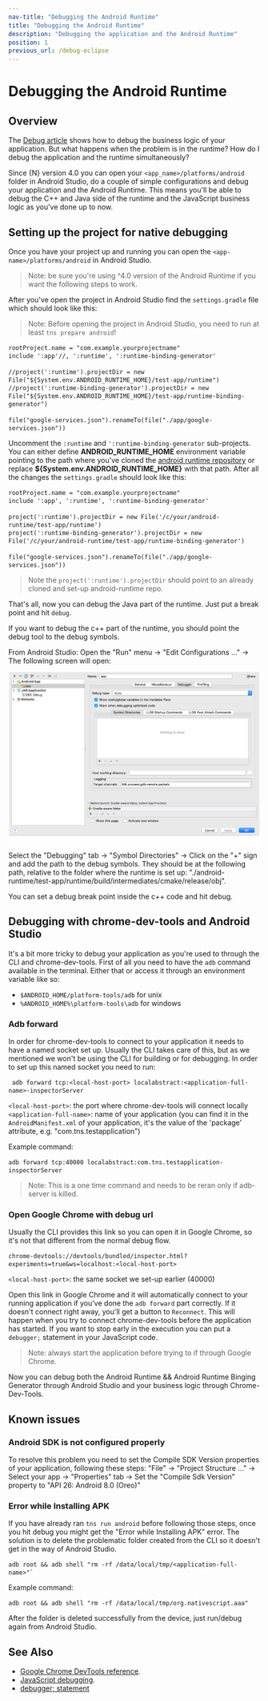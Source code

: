 ```yaml
---
nav-title: "Debugging the Android Runtime"
title: "Debugging the Android Runtime"
description: "Debugging the application and the Android Runtime"
position: 1
previous_url: /debug-eclipse
---
```


# Debugging the Android Runtime

## Overview

The [Debug article](./debug-cli) shows how to debug the business logic of your application. But what happens when the problem is in the runtime? How do I debug the application and the runtime simultaneously?

Since {N} version 4.0 you can open your `<app_name>/platforms/android` folder in Android Studio, do a couple of simple configurations and debug your application and the Android Runtime. This means you'll be able to debug the C++ and Java side of the runtime and the JavaScript business logic as you've done up to now.

## Setting up the project for native debugging

Once you have your project up and running you can open the `<app-name>/platforms/android` in Android Studio.
>Note: be sure you're using ^4.0 version of the Android Runtime if you want the following steps to work.

After you've open the project in Android Studio find the `settings.gradle` file which should look like this:
>Note: Before opening the project in Android Studio, you need to run at least `tns prepare android`!

```
rootProject.name = "com.example.yourprojectname"
include ':app'//, ':runtime', ':runtime-binding-generator'

//project(':runtime').projectDir = new File("${System.env.ANDROID_RUNTIME_HOME}/test-app/runtime")
//project(':runtime-binding-generator').projectDir = new File("${System.env.ANDROID_RUNTIME_HOME}/test-app/runtime-binding-generator")

file("google-services.json").renameTo(file("./app/google-services.json"))
```
Uncomment the `:runtime` and `':runtime-binding-generator` sub-projects. You can either define **ANDROID_RUNTIME_HOME** environment variable pointing to the path where you've cloned the [android runtime repository](https://github.com/NativeScript/android-runtime) or replace **${System.env.ANDROID_RUNTIME_HOME}** with that path.
After all the changes the `settings.gradle` should look like this:

```
rootProject.name = "com.example.yourprojectname"
include ':app', ':runtime', ':runtime-binding-generator'

project(':runtime').projectDir = new File('/c/your/android-runtime/test-app/runtime')
project(':runtime-binding-generator').projectDir = new File('/c/your/android-runtime/test-app/runtime-binding-generator')

file("google-services.json").renameTo(file("./app/google-services.json"))
```

>Note the `project(':runtime').projectDir` should point to an already cloned and set-up android-runtime repo.

That's all, now you can debug the Java part of the runtime. Just put a break point and hit `debug`.

If you want to debug the c++ part of the runtime, you should point the debug tool to the debug symbols.

From Android Studio: Open the "Run" menu -> "Edit Configurations ..." -> The following screen will open:

![debug symbols screen](./debug-symbols-screen.png)

Select the "Debugging" tab -> "Symbol Directories" -> Click on the "+" sign and add the path to the debug symbols. They should be at the following path, relative to the folder where the runtime is set up: "./android-runtime/test-app/runtime/build/intermediates/cmake/release/obj".

You can set a debug break point inside the c++ code and hit debug.

## Debugging with chrome-dev-tools and Android Studio

It's a bit more tricky to debug your application as you're used to through the CLI and chrome-dev-tools.
First of all you need to have the `adb` command available in the terminal. Either that or access it through an environment variable like so:
* `$ANDROID_HOME/platform-tools/adb` for unix
* `%ANDROID_HOME%\platform-tools\adb` for windows

### Adb forward
In order for chrome-dev-tools to connect to your application it needs to have a named socket set up. Usually the CLI takes care of this, but as we mentioned we won't be using the CLI for building or for debugging. In order to set up this named socket you need to run:

```
 adb forward tcp:<local-host-port> localabstract:<application-full-name>-inspectorServer
```

`<local-host-port>`: the port where chrome-dev-tools will connect locally
`<application-full-name>`: name of your application (you can find it in the `AndroidManifest.xml` of your application, it's the value of the 'package' attribute, e.g. "com.tns.testapplication")

Example command:

```
adb forward tcp:40000 localabstract:com.tns.testapplication-inspectorServer
```

>Note: This is a one time command and needs to be reran only if adb-server is killed.

### Open Google Chrome with debug url

Usually the CLI provides this link so you can open it in Google Chrome, so it's not that different from the normal debug flow.

```
chrome-devtools://devtools/bundled/inspector.html?experiments=true&ws=localhost:<local-host-port>
```

`<local-host-port>`: the same socket we set-up earlier (40000)

Open this link in Google Chrome and it will automatically connect to your running application if you've done the `adb forward` part correctly.
If it doesn't connect right away, you'll get a button to `Reconnect`. This will happen when you try to connect chrome-dev-tools before the application has started.
If you want to stop early in the execution you can put a `debugger;` statement in your JavaScript code.

>Note: always start the application before trying to if through Google Chrome.

Now you can debug both the Android Runtime && Android Runtime Binging Generator through Android Studio and your business logic through Chrome-Dev-Tools.

## Known issues

### Android SDK is not configured properly

To resolve this problem you need to set the Compile SDK Version properties of your application, following these steps:
"File" -> "Project Structure ..." -> Select your app -> "Properties" tab -> Set the "Compile Sdk Version" property to "API 26: Android 8.0 (Oreo)"

### Error while Installing APK

If you have already ran `tns run android` before following those steps, once you hit debug you might get the "Error while Installing APK" error. The solution is to delete the problematic folder created from the CLI so it doesn't get in the way of Android Studio.

```
adb root && adb shell "rm -rf /data/local/tmp/<application-full-name>"`
```

Example command:

```
adb root && adb shell "rm -rf /data/local/tmp/org.nativescript.aaa"
```

After the folder is deleted successfully from the device, just run/debug again from Android Studio.

## See Also
* [Google Chrome DevTools reference](https://developer.chrome.com/devtools/index).
* [JavaScript debugging](https://developer.chrome.com/devtools/docs/javascript-debugging).
* [debugger; statement](https://developer.mozilla.org/en/docs/Web/JavaScript/Reference/Statements/debugger)
